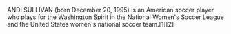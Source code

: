ANDI SULLIVAN (born December 20, 1995) is an American soccer player who plays for the Washington Spirit in the National Women's Soccer League and the United States women's national soccer team.[1][2]
